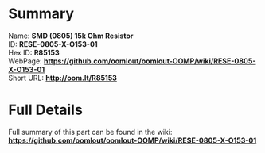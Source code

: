 
Summary
=================
  
Name: __SMD (0805) 15k Ohm Resistor__    
ID: __RESE-0805-X-O153-01__   
Hex ID: __R85153__   
WebPage: __https://github.com/oomlout/oomlout-OOMP/wiki/RESE-0805-X-O153-01__   
Short URL: __http://oom.lt/R85153__   

Full Details
==========================
Full summary of this part can be found in the wiki:   
__https://github.com/oomlout/oomlout-OOMP/wiki/RESE-0805-X-O153-01__    

